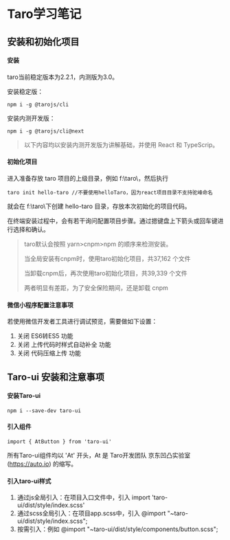 # Taro学习笔记

## 安装和初始化项目

#### 安装

taro当前稳定版本为2.2.1，内测版为3.0。

安装稳定版：

````
npm i -g @tarojs/cli
````

安装内测开发版：

````
npm i -g @tarojs/cli@next
````

> 以下内容均以安装内测开发版为讲解基础，并使用 React 和 TypeScrip。

#### 初始化项目

进入准备存放 taro 项目的上级目录，例如 f:\taro\，然后执行

````
taro init hello-taro //不要使用helloTaro，因为react项目目录不支持驼峰命名
````

就会在 f:\taro\下创建 hello-taro 目录，存放本次初始化的项目代码。

在终端安装过程中，会有若干询问配置项目步骤。通过摁键盘上下箭头或回车键进行选择和确认。

> taro默认会按照 yarn>cnpm>npm 的顺序来检测安装。
>
> 当全局安装有cnpm时，使用taro初始化项目，共37,162 个文件
>
> 当卸载cnpm后，再次使用taro初始化项目，共39,339 个文件
>
> 两者明显有差距，为了安全保险期间，还是卸载 cnpm

#### 微信小程序配置注意事项

若使用微信开发者工具进行调试预览，需要做如下设置：

1. 关闭 ES6转ES5 功能
2. 关闭 上传代码时样式自动补全 功能
3. 关闭 代码压缩上传 功能

## Taro-ui 安装和注意事项

#### 安装Taro-ui
````
npm i --save-dev taro-ui
````

#### 引入组件
````
import { AtButton } from 'taro-ui'
````
所有Taro-ui组件均以 'At' 开头，At 是 Taro开发团队 京东凹凸实验室(https://auto.io) 的缩写。

#### 引入taro-ui样式
1. 通过js全局引入：在项目入口文件中，引入 import 'taro-ui/dist/style/index.scss'
2. 通过scss全局引入：在项目app.scss中，引入 @import "~taro-ui/dist/style/index.scss";
3. 按需引入：例如 @import "~taro-ui/dist/style/components/button.scss";

